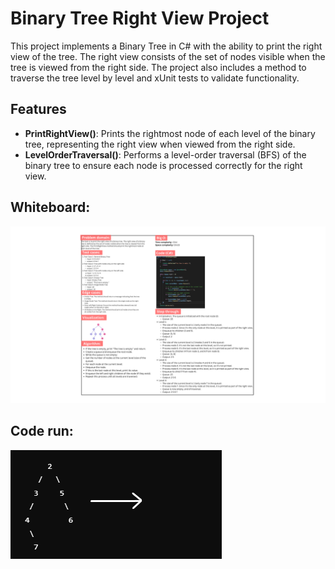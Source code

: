 # Binary Tree Right View Project

This project implements a Binary Tree in C# with the ability to print the right view of the tree. The right view consists of the set of nodes visible when the tree is viewed from the right side. The project also includes a method to traverse the tree level by level and xUnit tests to validate functionality.

## Features

- **PrintRightView()**: Prints the rightmost node of each level of the binary tree, representing the right view when viewed from the right side.
- **LevelOrderTraversal()**: Performs a level-order traversal (BFS) of the binary tree to ensure each node is processed correctly for the right view.

## Whiteboard:
![Binary Tree Right View](v.png)

## Code run:

![Code run](ccc.png)
